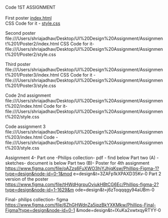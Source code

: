 Code 1ST ASSIGNMENT\
\
First poster [index.html](https://github.com/shriajadhav/ui-design-assignment/blob/main/Assignment%201/Poster1/index.html)\
CSS Code for it - [style.css](https://github.com/shriajadhav/ui-design-assignment/blob/main/Assignment%201/Poster1/style.css)

Second poster file:///Users/shriajadhav/Desktop/UI%20Design%20Assignment/Assignment%201/Poster2/index.html 
CSS Code for it- file:///Users/shriajadhav/Desktop/UI%20Design%20Assignment/Assignment%201/Poster2/style.css

Third poster file:///Users/shriajadhav/Desktop/UI%20Design%20Assignment/Assignment%201/Poster3/index.html 
CSS Code for it -file:///Users/shriajadhav/Desktop/UI%20Design%20Assignment/Assignment%201/Poster3/style.css 

Code 2nd assignment file:///Users/shriajadhav/Desktop/UI%20Design%20Assignment/Assignment%202/index.html
Code for it- file:///Users/shriajadhav/Desktop/UI%20Design%20Assignment/Assignment%202/style.css 

Code assignment 3 file:///Users/shriajadhav/Desktop/UI%20Design%20Assignment/Assignment%203/index.html
Code -file:///Users/shriajadhav/Desktop/UI%20Design%20Assignment/Assignment%203/style.css 

Assignment 4-
Part one -Philips collection- pdf - find below
Part two (A) - sketches- document is below
Part two (B)- Poster for 4th assignment https://www.figma.com/file/oAZzs6FuXWO3hjYJhjqKsw/Phillips-Figma-1?type=design&node-id=0-1&mod e=design&t=3ZAFp1kXPAXD35Kv-0
Part 2 version of the poster
https://www.figma.com/file/tHWdHgrpuOviukHBtCG6Ec/Phillips-figma-2?type=design&node-id=1-1629&m ode=design&t=j6zToqqqgy94aUBm-0

Final- philips collection- figma https://www.figma.com/file/6ZhGHWdnZa5ipzBkYXKMkw/Phillips-Final-Figma?type=design&node-id=0-1 &mode=design&t=IXuKa2xwtxqyRTYY-0
